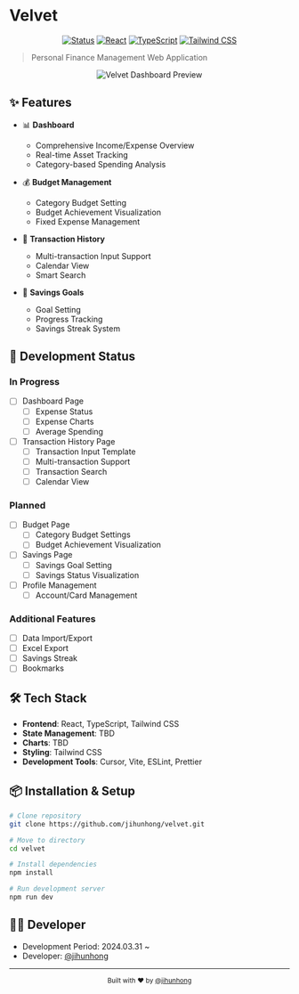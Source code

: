 # Velvet 

<div align="center">
  
[![Status](https://img.shields.io/badge/Status-Development-ff69b4)](#)
[![React](https://img.shields.io/badge/React-18.2.0-61dafb)](#)
[![TypeScript](https://img.shields.io/badge/TypeScript-5.0.0-3178c6)](#)
[![Tailwind CSS](https://img.shields.io/badge/Tailwind-3.4.0-38bdf8)](#)


</div>

> Personal Finance Management Web Application

<div align="center">
  <img src="https://via.placeholder.com/800x400?text=Velvet+Dashboard" alt="Velvet Dashboard Preview" />
</div>

## ✨ Features

- 📊 **Dashboard**
  - Comprehensive Income/Expense Overview
  - Real-time Asset Tracking
  - Category-based Spending Analysis

- 💰 **Budget Management**
  - Category Budget Setting
  - Budget Achievement Visualization
  - Fixed Expense Management

- 📝 **Transaction History**
  - Multi-transaction Input Support
  - Calendar View
  - Smart Search

- 🎯 **Savings Goals**
  - Goal Setting
  - Progress Tracking
  - Savings Streak System

## 🚀 Development Status

### In Progress
- [ ] Dashboard Page
  - [ ] Expense Status
  - [ ] Expense Charts
  - [ ] Average Spending

- [ ] Transaction History Page
  - [ ] Transaction Input Template
  - [ ] Multi-transaction Support
  - [ ] Transaction Search
  - [ ] Calendar View

### Planned
- [ ] Budget Page
  - [ ] Category Budget Settings
  - [ ] Budget Achievement Visualization

- [ ] Savings Page
  - [ ] Savings Goal Setting
  - [ ] Savings Status Visualization

- [ ] Profile Management
  - [ ] Account/Card Management

### Additional Features
- [ ] Data Import/Export
- [ ] Excel Export
- [ ] Savings Streak
- [ ] Bookmarks

## 🛠 Tech Stack

- **Frontend**: React, TypeScript, Tailwind CSS
- **State Management**: TBD
- **Charts**: TBD
- **Styling**: Tailwind CSS
- **Development Tools**: Cursor, Vite, ESLint, Prettier

## 📦 Installation & Setup

```bash
# Clone repository
git clone https://github.com/jihunhong/velvet.git

# Move to directory
cd velvet

# Install dependencies
npm install

# Run development server
npm run dev
```

## 👨‍💻 Developer

- Development Period: 2024.03.31 ~
- Developer: [@jihunhong](https://github.com/jihunhong)

---

<div align="center">
  <sub>Built with ❤️ by <a href="https://github.com/jihunhong">@jihunhong</a></sub>
</div>